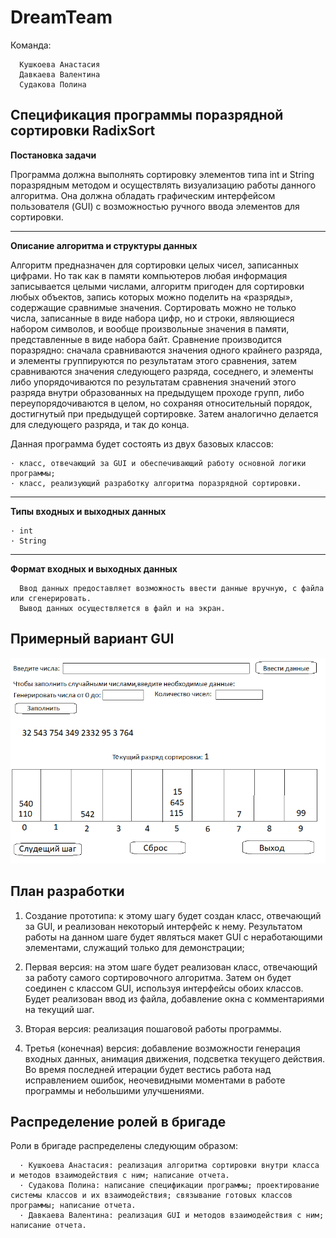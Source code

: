 # DreamTeam
Команда:
      
      Кушкоева Анастасия
      Давкаева Валентина 
      Судакова Полина

## Спецификация программы поразрядной сортировки RadixSort
  
**Постановка задачи**
 
 Программа должна выполнять сортировку элементов типа int и String поразрядным методом и осуществлять визуализацию работы данного алгоритма. Она должна обладать графическим интерфейсом пользователя (GUI) с возможностью ручного ввода элементов для сортировки.
***
**Описание алгоритма и структуры данных**

  Алгоритм предназначен для сортировки целых чисел, записанных цифрами. Но так как в памяти компьютеров любая информация записывается целыми числами, алгоритм пригоден для сортировки любых объектов, запись которых можно поделить на «разряды», содержащие сравнимые значения. Сортировать можно не только числа, записанные в виде набора цифр, но и строки, являющиеся набором символов, и вообще произвольные значения в памяти, представленные в виде набора байт.
Сравнение производится поразрядно: сначала сравниваются значения одного крайнего разряда, и элементы группируются по результатам этого сравнения, затем сравниваются значения следующего разряда, соседнего, и элементы либо упорядочиваются по результатам сравнения значений этого разряда внутри образованных на предыдущем проходе групп, либо переупорядочиваются в целом, но сохраняя относительный порядок, достигнутый при предыдущей сортировке. Затем аналогично делается для следующего разряда, и так до конца.
  
  Данная программа будет состоять из двух базовых классов:
 
    · класс, отвечающий за GUI и обеспечивающий работу основной логики программы;
    · класс, реализующий разработку алгоритма поразрядной сортировки.
***
**Типы входных и выходных данных**
  
    · int
    · String
***    
**Формат входных и выходных данных**
      
      Ввод данных предоставляет возможность ввести данные вручную, с файла или сгенерировать.
      Вывод данных осуществляется в файл и на экран. 

## Примерный вариант GUI
 ![Иллюстрация к проекту](https://github.com/kaoloq/DreamTeam/blob/master/%D0%BF%D1%80%D0%BE%D1%82%D0%BE%D1%82%D0%B8%D0%BF.png)
 
      
## План разработки

1. Создание прототипа: к этому шагу будет создан класс, отвечающий за GUI, и реализован некоторый интерфейс к нему. Результатом работы на данном шаге будет являться макет GUI с неработающими элементами, служащий только для демонстрации;

2. Первая версия: на этом шаге будет реализован класс, отвечающий за работу самого сортировочного алгоритма. Затем он будет соединен с классом GUI, используя интерфейсы обоих классов. Будет реализован ввод из файла, добавление окна с комментариями на текущий шаг.

3. Вторая версия: реализация пошаговой работы программы.

4. Третья (конечная) версия: добавление возможности генерация входных данных, анимация движения, подсветка текущего действия. Во время последней итерации будет вестись работа над исправлением ошибок, неочевидными моментами в работе программы и небольшими улучшениями.

 ## Распределение ролей в бригаде

Роли в бригаде распределены следующим образом:

      · Кушкоева Анастасия: реализация алгоритма сортировки внутри класса и методов взаимодействия с ним; написание отчета.
      · Судакова Полина: написание спецификации программы; проектирование системы классов и их взаимодействия; связывание готовых классов программы; написание отчета.
      · Давкаева Валентина: реализация GUI и методов взаимодействия с ним; написание отчета.
  
